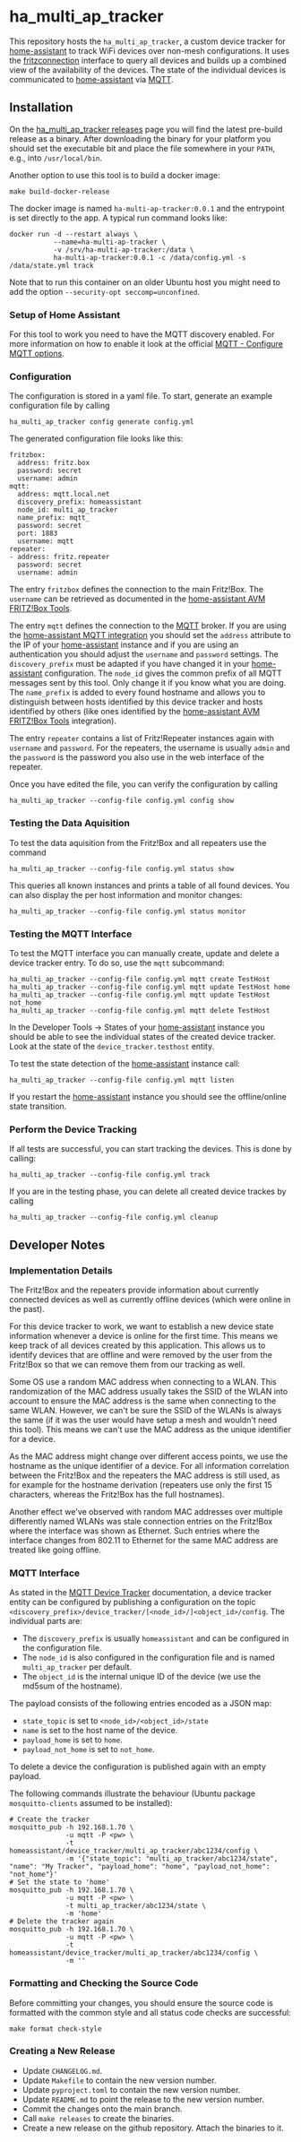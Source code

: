 # ha_multi_ap_tracker

This repository hosts the `ha_multi_ap_tracker`, a custom device tracker for
[home-assistant] to track WiFi devices over non-mesh configurations. It uses the
[fritzconnection] interface to query all devices and builds up a combined view
of the availability of the devices. The state of the individual devices is
communicated to [home-assistant] via [MQTT].


## Installation

On the [ha_multi_ap_tracker releases] page you will find the latest pre-build
release as a binary. After downloading the binary for your platform you should
set the executable bit and place the file somewhere in your `PATH`, e.g., into
`/usr/local/bin`.

Another option to use this tool is to build a docker image:

    make build-docker-release

The docker image is named `ha-multi-ap-tracker:0.0.1` and the entrypoint is
set directly to the app. A typical run command looks like:

    docker run -d --restart always \
               --name=ha-multi-ap-tracker \
               -v /srv/ha-multi-ap-tracker:/data \
               ha-multi-ap-tracker:0.0.1 -c /data/config.yml -s /data/state.yml track

Note that to run this container on an older Ubuntu host you might need to add the
option `--security-opt seccomp=unconfined`.


### Setup of Home Assistant

For this tool to work you need to have the MQTT discovery enabled. For more
information on how to enable it look at the official
[MQTT - Configure MQTT options].


### Configuration

The configuration is stored in a yaml file. To start, generate an example
configuration file by calling

    ha_multi_ap_tracker config generate config.yml

The generated configuration file looks like this:
```
fritzbox:
  address: fritz.box
  password: secret
  username: admin
mqtt:
  address: mqtt.local.net
  discovery_prefix: homeassistant
  node_id: multi_ap_tracker
  name_prefix: mqtt_
  password: secret
  port: 1883
  username: mqtt
repeater:
- address: fritz.repeater
  password: secret
  username: admin
```

The entry `fritzbox` defines the connection to the main Fritz!Box. The
`username` can be retrieved as documented in the
[home-assistant AVM FRITZ!Box Tools].

The entry `mqtt` defines the connection to the [MQTT] broker. If you are using
the [home-assistant MQTT integration] you should set the `address` attribute to
the IP of your [home-assistant] instance and if you are using an authentication
you should adjust the `username` and `password` settings. The `discovery_prefix`
must be adapted if you have changed it in your [home-assistant] configuration.
The `node_id` gives the common prefix of all MQTT messages sent by this tool. Only
change it if you know what you are doing. The `name_prefix` is added to every
found hostname and allows you to distinguish between hosts identified by this
device tracker and hosts identified by others (like ones identified by the
[home-assistant AVM FRITZ!Box Tools] integration).

The entry `repeater` contains a list of Fritz!Repeater instances again with
`username` and `password`. For the repeaters, the username is usually `admin`
and the `password` is the password you also use in the web interface of the
repeater.

Once you have edited the file, you can verify the configuration by calling

    ha_multi_ap_tracker --config-file config.yml config show


### Testing the Data Aquisition

To test the data aquisition from the Fritz!Box and all repeaters use the command

    ha_multi_ap_tracker --config-file config.yml status show

This queries all known instances and prints a table of all found devices. You
can also display the per host information and monitor changes:

    ha_multi_ap_tracker --config-file config.yml status monitor


### Testing the MQTT Interface

To test the MQTT interface you can manually create, update and delete a
device tracker entry. To do so, use the `mqtt` subcommand:

    ha_multi_ap_tracker --config-file config.yml mqtt create TestHost
    ha_multi_ap_tracker --config-file config.yml mqtt update TestHost home
    ha_multi_ap_tracker --config-file config.yml mqtt update TestHost not_home
    ha_multi_ap_tracker --config-file config.yml mqtt delete TestHost

In the Developer Tools -> States of your [home-assistant] instance you should
be able to see the individual states of the created device tracker. Look at
the state of the `device_tracker.testhost` entity.

To test the state detection of the [home-assistant] instance call:

    ha_multi_ap_tracker --config-file config.yml mqtt listen

If you restart the [home-assistant] instance you should see the offline/online
state transition.


### Perform the Device Tracking

If all tests are successful, you can start tracking the devices. This is
done by calling:

    ha_multi_ap_tracker --config-file config.yml track

If you are in the testing phase, you can delete all created device trackes
by calling

    ha_multi_ap_tracker --config-file config.yml cleanup


## Developer Notes

### Implementation Details

The Fritz!Box and the repeaters provide information about currently connected
devices as well as currently offline devices (which were online in the past).

For this device tracker to work, we want to establish a new device state
information whenever a device is online for the first time. This means we keep
track of all devices created by this application. This allows us to identify
devices that are offline and were removed by the user from the Fritz!Box so
that we can remove them from our tracking as well.

Some OS use a random MAC address when connecting to a WLAN. This randomization
of the MAC address usually takes the SSID of the WLAN into account to ensure
the MAC address is the same when connecting to the same WLAN. However, we can't
be sure the SSID of the WLANs is always the same (if it was the user would have
setup a mesh and wouldn't need this tool). This means we can't use the MAC
address as the unique identifier for a device.

As the MAC address might change over different access points, we use the
hostname as the unique identifier of a device. For all information correlation
between the Fritz!Box and the repeaters the MAC address is still used, as for
example for the hostname derivation (repeaters use only the first 15 characters,
whereas the Fritz!Box has the full hostnames).

Another effect we've observed with random MAC addresses over multiple
differently named WLANs was stale connection entries on the Fritz!Box where
the interface was shown as Ethernet. Such entries where the interface changes
from 802.11 to Ethernet for the same MAC address are treated like going offline.


### MQTT Interface

As stated in the [MQTT Device Tracker] documentation, a device tracker entity
can be configured by publishing a configuration on the topic
`<discovery_prefix>/device_tracker/[<node_id>/]<object_id>/config`. The
individual parts are:
  - The `discovery_prefix` is usually `homeassistant` and can be configured in the
    configuration file.
  - The `node_id` is also configured in the configuration file and is named
    `multi_ap_tracker` per default.
  - The `object_id` is the internal unique ID of the device (we use the md5sum
    of the hostname).

The payload consists of the following entries encoded as a JSON map:
  - `state_topic` is set to `<node_id>/<object_id>/state`
  - `name` is set to the host name of the device.
  - `payload_home` is set to `home`.
  - `payload_not_home` is set to `not_home`.

To delete a device the configuration is published again with an empty payload.

The following commands illustrate the behaviour (Ubuntu package
`mosquitto-clients` assumed to be installed):

    # Create the tracker
    mosquitto_pub -h 192.168.1.70 \
                  -u mqtt -P <pw> \
                  -t homeassistant/device_tracker/multi_ap_tracker/abc1234/config \
                  -m '{"state_topic": "multi_ap_tracker/abc1234/state", "name": "My Tracker", "payload_home": "home", "payload_not_home": "not_home"}'
    # Set the state to 'home'
    mosquitto_pub -h 192.168.1.70 \
                  -u mqtt -P <pw> \
                  -t multi_ap_tracker/abc1234/state \
                  -m 'home'
    # Delete the tracker again
    mosquitto_pub -h 192.168.1.70 \
                  -u mqtt -P <pw> \
                  -t homeassistant/device_tracker/multi_ap_tracker/abc1234/config \
                  -m ''


### Formatting and Checking the Source Code

Before committing your changes, you should ensure the source code is formatted
with the common style and all status code checks are successful:

    make format check-style


### Creating a New Release

- Update `CHANGELOG.md`.
- Update `Makefile` to contain the new version number.
- Update `pyproject.toml` to contain the new version number.
- Update `README.md` to point the release to the new version number.
- Commit the changes onto the main branch.
- Call `make releases` to create the binaries.
- Create a new release on the github repository. Attach the binaries to it.


[home-assistant]: https://www.home-assistant.io/
[fritzconnection]: https://github.com/kbr/fritzconnection
[MQTT]: https://mqtt.org/
[MQTT Device Tracker]: https://www.home-assistant.io/integrations/device_tracker.mqtt/
[MQTT - Configure MQTT options]: https://www.home-assistant.io/integrations/mqtt/#configure-mqtt-options
[home-assistant AVM FRITZ!Box Tools]: https://www.home-assistant.io/integrations/fritz/
[home-assistant MQTT integration]: https://www.home-assistant.io/integrations/mqtt
[ha_multi_ap_tracker releases]: https://github.com/seeraven/ha_multi_ap_tracker/releases
